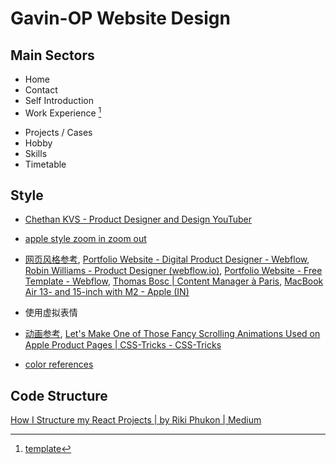 # Gavin-OP Website Design

## Main Sectors

- Home
- Contact
- Self Introduction
- Work Experience [^1]

[^1]: [template](https://webflow.com/made-in-webflow/website/Portfolio-Website-Free-Template)  

- Projects / Cases
- Hobby
- Skills
- Timetable

## Style

- [Chethan KVS - Product Designer and Design YouTuber](https://www.chethankvs.design/)

- [apple style zoom in zoom out](https://medium.com/geekculture/how-to-jazz-up-your-website-like-apple-with-javascript-eed2bf227fec)
- [网页风格参考](https://www.chethankvs.design/), [Portfolio Website - Digital Product Designer - Webflow](https://webflow.com/made-in-webflow/website/Portfolio-Website-Digital-Product-Designer), [Robin Williams - Product Designer (webflow.io)](https://portfolio-course-rw.webflow.io/), [Portfolio Website - Free Template - Webflow](https://webflow.com/made-in-webflow/website/Portfolio-Website-Free-Template), [Thomas Bosc | Content Manager à Paris](https://thomasbosc.com/), [MacBook Air 13- and 15-inch with M2 - Apple (IN)](https://www.apple.com/in/macbook-air-13-and-15-m2/)
- 使用虚拟表情
- [动画参考](https://www.gilbertsimonmd.com/), [Let's Make One of Those Fancy Scrolling Animations Used on Apple Product Pages | CSS-Tricks - CSS-Tricks](https://css-tricks.com/lets-make-one-of-those-fancy-scrolling-animations-used-on-apple-product-pages/)
- [color references](https://www.apple.com/ipad-pro/)

## Code Structure

[How I Structure my React Projects | by Riki Phukon | Medium](https://rikiphukon.medium.com/how-i-structure-my-react-projects-as-a-frontend-developer-22bd18e83f5b)
